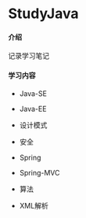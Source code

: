 # StudyJava

#### 介绍
记录学习笔记

#### 学习内容

* Java-SE

* Java-EE

* 设计模式

* 安全

* Spring

* Spring-MVC

* 算法

* XML解析